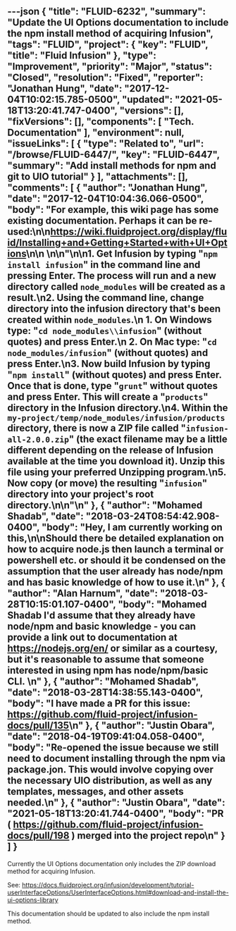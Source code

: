 ---json
{
  "title": "FLUID-6232",
  "summary": "Update the UI Options documentation to include the npm install method of acquiring Infusion",
  "tags": "FLUID",
  "project": {
    "key": "FLUID",
    "title": "Fluid Infusion"
  },
  "type": "Improvement",
  "priority": "Major",
  "status": "Closed",
  "resolution": "Fixed",
  "reporter": "Jonathan Hung",
  "date": "2017-12-04T10:02:15.785-0500",
  "updated": "2021-05-18T13:20:41.747-0400",
  "versions": [],
  "fixVersions": [],
  "components": [
    "Tech. Documentation"
  ],
  "environment": null,
  "issueLinks": [
    {
      "type": "Related to",
      "url": "/browse/FLUID-6447/",
      "key": "FLUID-6447",
      "summary": "Add install methods for npm and git to UIO tutorial"
    }
  ],
  "attachments": [],
  "comments": [
    {
      "author": "Jonathan Hung",
      "date": "2017-12-04T10:04:36.066-0500",
      "body": "For example, this wiki page has some existing documentation. Perhaps it can be re-used:\n\n<https://wiki.fluidproject.org/display/fluid/Installing+and+Getting+Started+with+UI+Options>\n\n \n\n\"\n\n1. Get Infusion by typing \"`npm install infusion`\" in the command line and pressing Enter. The process will run and a new directory called `node_modules` will be created as a result.\n2. Using the command line, change directory into the infusion directory that's been created within `node_modules`.\n   1. On Windows type: \"`cd node_modules\\infusion`\" (without quotes) and press Enter.\n   2. On Mac type: \"`cd node_modules/infusion`\" (without quotes) and press Enter.\n3. Now build Infusion by typing \"`npm install`\" (without quotes) and press Enter. Once that is done, type \"`grunt`\" without quotes and press Enter. This will create a \"`products`\" directory in the Infusion directory.\n4. Within the `my-project/temp/node_modules/infusion/products` directory, there is now a ZIP file called \"`infusion-all-2.0.0.zip`\" (the exact filename may be a little different depending on the release of Infusion available at the time you download it). Unzip this file using your preferred Unzipping program.\n5. Now copy (or move) the resulting \"`infusion`\" directory into your project's root directory.\n\n\"\n"
    },
    {
      "author": "Mohamed Shadab",
      "date": "2018-03-24T08:54:42.908-0400",
      "body": "Hey, I am currently working on this,\n\nShould there be detailed explanation on how to acquire node.js then launch a terminal or powershell etc. or should it be condensed on the assumption that the user already has node/npm and has basic knowledge of how to use it.\n"
    },
    {
      "author": "Alan Harnum",
      "date": "2018-03-28T10:15:01.107-0400",
      "body": "Mohamed Shadab I'd assume that they already have node/npm and basic knowledge - you can provide a link out to documentation at <https://nodejs.org/en/> or similar as a courtesy, but it's reasonable to assume that someone interested in using npm has node/npm/basic CLI. \n"
    },
    {
      "author": "Mohamed Shadab",
      "date": "2018-03-28T14:38:55.143-0400",
      "body": "I have made a PR for this issue: <https://github.com/fluid-project/infusion-docs/pull/135>\n"
    },
    {
      "author": "Justin Obara",
      "date": "2018-04-19T09:41:04.058-0400",
      "body": "Re-opened the issue because we still need to document installing through the npm via package.jon. This would involve copying over the necessary UIO distribution, as well as any templates, messages, and other assets needed.\n"
    },
    {
      "author": "Justin Obara",
      "date": "2021-05-18T13:20:41.744-0400",
      "body": "PR ( <https://github.com/fluid-project/infusion-docs/pull/198> ) merged into the project repo\n"
    }
  ]
}
---
Currently the UI Options documentation only includes the ZIP download method for acquiring Infusion.

See: <https://docs.fluidproject.org/infusion/development/tutorial-userInterfaceOptions/UserInterfaceOptions.html#download-and-install-the-ui-options-library>

This documentation should be updated to also include the npm install method.

        